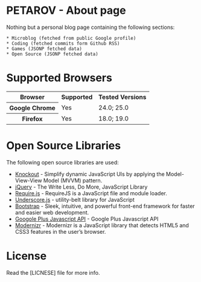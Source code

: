PETAROV - About page
==========================

Nothing but a personal blog page containing the following sections:

	* Microblog (fetched from public Google profile)
	* Coding (fetched commits form Github RSS)
	* Games (JSONP fetched data)
	* Open Source (JSONP fetched data)

# Supported Browsers

<table>
  <tr>
    <th>Browser</th>
    <th>Supported</th>
    <th>Tested Versions</th>
  </tr>
  <tr>
    <th>Google Chrome</th>
    <td>Yes</td>
    <td>24.0; 25.0</td>
  </tr>
  <tr>
    <th>Firefox</th>
    <td>Yes</td>
    <td>18.0; 19.0</td>
  </tr>
</table>

# Open Source Libraries
The following open source libraries are used:

  * [Knockout](http://knockoutjs.com/) - Simplify dynamic JavaScript UIs by applying the Model-View-View Model (MVVM) pattern.  
  * [jQuery](http://jquery.com/) - The Write Less, Do More, JavaScript Library
  * [Require.js](http://requirejs.org/) - RequireJS is a JavaScript file and module loader.
  * [Underscore.js](http://underscorejs.org/) - utility-belt library for JavaScript
  * [Bootstrap](http://twitter.github.com/bootstrap/) - Sleek, intuitive, and powerful front-end framework for faster and easier web development.
  * [Googole Plus Javascript API](https://github.com/AdminSpot/Google-Plus-javascript-API) - Google Plus Javascript API
  * [Modernizr](http://modernizr.com/) - Modernizr is a JavaScript library that detects HTML5 and CSS3 features in the user’s browser.

# License
Read the [LICNESE] file for more info.

